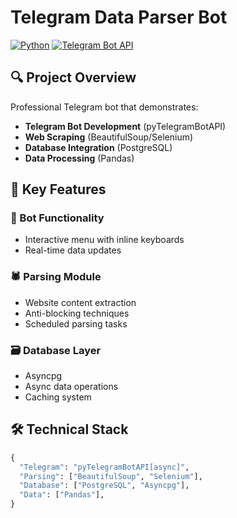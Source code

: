 # Telegram Data Parser Bot

[![Python](https://img.shields.io/badge/Python-3.9+-blue.svg)](https://python.org)
[![Telegram Bot API](https://img.shields.io/badge/Telegram%20Bot%20API-4.14+-brightgreen.svg)](https://core.telegram.org/bots/api)

## 🔍 Project Overview

Professional Telegram bot that demonstrates:
- **Telegram Bot Development** (pyTelegramBotAPI)
- **Web Scraping** (BeautifulSoup/Selenium)
- **Database Integration** (PostgreSQL)
- **Data Processing** (Pandas)

## 🌟 Key Features

### 🤖 Bot Functionality
- Interactive menu with inline keyboards
- Real-time data updates

### 🕷️ Parsing Module
- Website content extraction
- Anti-blocking techniques
- Scheduled parsing tasks

### 🗃️ Database Layer
- Asyncpg
- Async data operations
- Caching system

## 🛠️ Technical Stack
```python
{
  "Telegram": "pyTelegramBotAPI[async]",
  "Parsing": ["BeautifulSoup", "Selenium"],
  "Database": ["PostgreSQL", "Asyncpg"],
  "Data": ["Pandas"],
}
